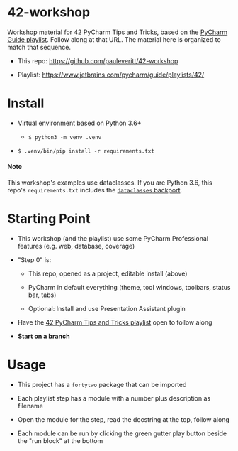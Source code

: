 # 42-workshop

Workshop material for 42 PyCharm Tips and Tricks, based on the [PyCharm Guide playlist](https://www.jetbrains.com/pycharm/guide/playlists/42/). Follow along at that URL. The material here is organized to match that sequence.

- This repo: https://github.com/pauleveritt/42-workshop

- Playlist: https://www.jetbrains.com/pycharm/guide/playlists/42/

# Install

- Virtual environment based on Python 3.6+

    - `$ python3 -m venv .venv`

- `$ .venv/bin/pip install -r requirements.txt`

#### Note

This workshop's examples use dataclasses. If you are Python 3.6, this repo's `requirements.txt` includes the [`dataclasses` backport](https://pypi.org/project/dataclasses/).

# Starting Point

- This workshop (and the playlist) use some PyCharm Professional features (e.g. web, database, coverage)

- "Step 0" is:

    - This repo, opened as a project, editable install (above)
    
    - PyCharm in default everything (theme, tool windows, toolbars, status bar, tabs)
    
    - Optional: Install and use Presentation Assistant plugin
    
- Have the [42 PyCharm Tips and Tricks playlist](https://www.jetbrains.com/pycharm/guide/playlists/42/) open to follow along

- **Start on a branch**

# Usage

- This project has a `fortytwo` package that can be imported

- Each playlist step has a module with a number plus description as filename

- Open the module for the step, read the docstring at the top, follow along

- Each module can be run by clicking the green gutter play button beside the "run block" at the bottom

